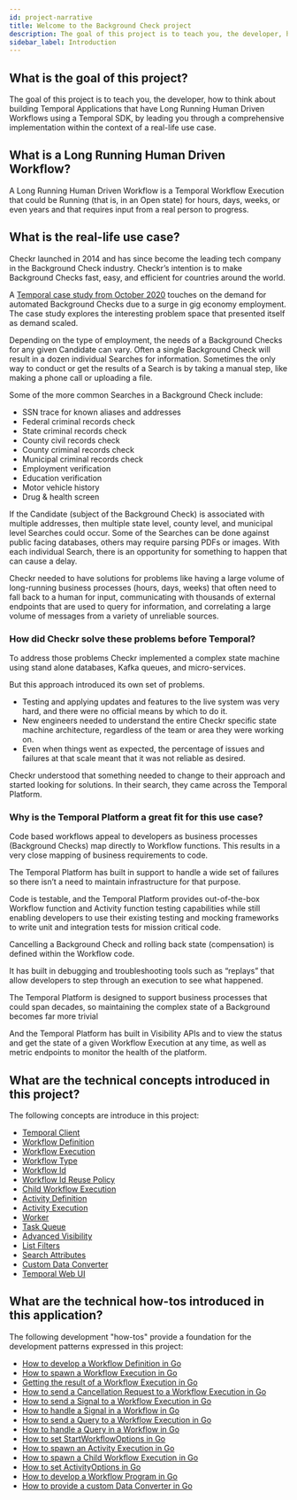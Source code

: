 ```yaml
---
id: project-narrative
title: Welcome to the Background Check project
description: The goal of this project is to teach you, the developer, how to think about building Temporal Applications that have Long Running Human Driven Workflows using a Temporal SDK, by leading you through a comprehensive implementation within the context of a real-life use case.
sidebar_label: Introduction
---
```


## What is the goal of this project?

The goal of this project is to teach you, the developer, how to think about building Temporal Applications that have Long Running Human Driven Workflows using a Temporal SDK, by leading you through a comprehensive implementation within the context of a real-life use case.

## What is a Long Running Human Driven Workflow?

A Long Running Human Driven Workflow is a Temporal Workflow Execution that could be Running (that is, in an Open state) for hours, days, weeks, or even years and that requires input from a real person to progress.

## What is the real-life use case?

Checkr launched in 2014 and has since become the leading tech company in the Background Check industry.
Checkr’s intention is to make Background Checks fast, easy, and efficient for countries around the world.

A [Temporal case study from October 2020](/blog/how-temporal-simplified-checkr-workflows) touches on the demand for automated Background Checks due to a surge in gig economy employment.
The case study explores the interesting problem space that presented itself as demand scaled.

Depending on the type of employment, the needs of a Background Checks for any given Candidate can vary.
Often a single Background Check will result in a dozen individual Searches for information.
Sometimes the only way to conduct or get the results of a Search is by taking a manual step, like making a phone call or uploading a file.

Some of the more common Searches in a Background Check include:

- SSN trace for known aliases and addresses
- Federal criminal records check
- State criminal records check
- County civil records check
- County criminal records check
- Municipal criminal records check
- Employment verification
- Education verification
- Motor vehicle history
- Drug & health screen

If the Candidate (subject of the Background Check) is associated with multiple addresses, then multiple state level, county level, and municipal level Searches could occur.
Some of the Searches can be done against public facing databases, others may require parsing PDFs or images.
With each individual Search, there is an opportunity for something to happen that can cause a delay.

Checkr needed to have solutions for problems like having a large volume of long-running business processes (hours, days, weeks) that often need to fall back to a human for input, communicating with thousands of external endpoints that are used to query for information, and correlating a large volume of messages from a variety of unreliable sources.

### How did Checkr solve these problems before Temporal?

To address those problems Checkr implemented a complex state machine using stand alone databases, Kafka queues, and micro-services.

But this approach introduced its own set of problems.

- Testing and applying updates and features to the live system was very hard, and there were no official means by which to do it.
- New engineers needed to understand the entire Checkr specific state machine architecture, regardless of the team or area they were working on.
- Even when things went as expected, the percentage of issues and failures at that scale meant that it was not reliable as desired.

Checkr understood that something needed to change to their approach and started looking for solutions.
In their search, they came across the Temporal Platform.

### Why is the Temporal Platform a great fit for this use case?

Code based workflows appeal to developers as business processes (Background Checks) map directly to Workflow functions.
This results in a very close mapping of business requirements to code.

The Temporal Platform has built in support to handle a wide set of failures so there isn’t a need to maintain infrastructure for that purpose.

Code is testable, and the Temporal Platform provides out-of-the-box Workflow function and Activity function testing capabilities while still enabling developers to use their existing testing and mocking frameworks to write unit and integration tests for mission critical code.

Cancelling a Background Check and rolling back state (compensation) is defined within the Workflow code.

It has built in debugging and troubleshooting tools such as “replays” that allow developers to step through an execution to see what happened.

The Temporal Platform is designed to support business processes that could span decades, so maintaining the complex state of a Background becomes far more trivial

And the Temporal Platform has built in Visibility APIs and to view the status and get the state of a given Workflow Execution at any time, as well as metric endpoints to monitor the health of the platform.

## What are the technical concepts introduced in this project?

The following concepts are introduce in this project:

- [Temporal Client](#)
- [Workflow Definition](/docs/content/what-is-a-workflow-definition)
- [Workflow Execution](/docs/content/what-is-a-workflow-execution)
- [Workflow Type](/docs/content/what-is-a-workflow-type)
- [Workflow Id](/docs/content/what-is-a-workflow-id)
- [Workflow Id Reuse Policy](/docs/content/what-is-a-workflow-id-reuse-policy)
- [Child Workflow Execution](/docs/content/what-is-a-child-workflow-execution)
- [Activity Definition](/docs/content/what-is-an-activity-definition)
- [Activity Execution](/docs/content/what-is-an-activity-execution)
- [Worker](/docs/content/what-is-a-worker)
- [Task Queue](/docs/content/what-is-a-task-queue)
- [Advanced Visibility](/docs/content/what-is-advanced-visibility)
- [List Filters](/docs/content/what-is-a-list-filter)
- [Search Attributes](/docs/content/what-is-a-search-attribute)
- [Custom Data Converter](/docs/content/what-is-a-data-converter)
- [Temporal Web UI](#)

## What are the technical how-tos introduced in this application?

The following development "how-tos" provide a foundation for the development patterns expressed in this project:

- [How to develop a Workflow Definition in Go](/docs/go/how-to-develop-a-workflow-definition-in-go)
- [How to spawn a Workflow Execution in Go](/docs/go/how-to-spawn-a-workflow-execution-in-go)
- [Getting the result of a Workflow Execution in Go](/docs/go/how-to-get-the-result-of-a-workflow-execution-in-go)
- [How to send a Cancellation Request to a Workflow Execution in Go](/docs/go/how-to-request-cancellation-of-a-workflow-execution-in-go)
- [How to send a Signal to a Workflow Execution in Go](#)
- [How to handle a Signal in a Workflow in Go](#)
- [How to send a Query to a Workflow Execution in Go](#)
- [How to handle a Query in a Workflow in Go](#)
- [How to set StartWorkflowOptions in Go](/docs/go/how-to-set-startworkflowoptions-in-go)
- [How to spawn an Activity Execution in Go](/docs/go/how-to-spawn-an-activity-execution-in-go)
- [How to spawn a Child Workflow Execution in Go](/docs/go/how-to-spawn-a-child-workflow-execution-in-go)
- [How to set ActivityOptions in Go](/docs/go/how-to-set-activityoptions-in-go)
- [How to develop a Workflow Program in Go](/docs/go/how-to-develop-a-worker-program-in-go)
- [How to provide a custom Data Converter in Go](#)
